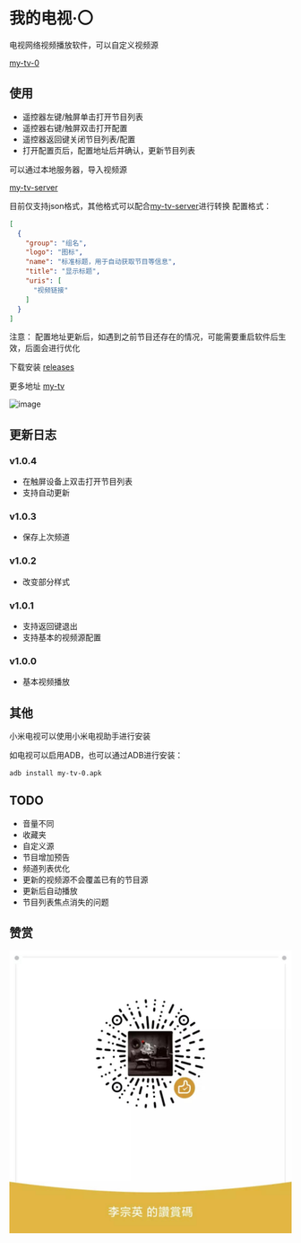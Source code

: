 # 我的电视·〇

电视网络视频播放软件，可以自定义视频源

[my-tv-0](https://github.com/lizongying/my-tv-0)

## 使用

* 遥控器左键/触屏单击打开节目列表
* 遥控器右键/触屏双击打开配置
* 遥控器返回键关闭节目列表/配置
* 打开配置页后，配置地址后并确认，更新节目列表

可以通过本地服务器，导入视频源

[my-tv-server](https://github.com/lizongying/my-tv-server)

目前仅支持json格式，其他格式可以配合[my-tv-server](https://github.com/lizongying/my-tv-server)进行转换
配置格式：

```json
[
  {
    "group": "组名",
    "logo": "图标",
    "name": "标准标题，用于自动获取节目等信息",
    "title": "显示标题",
    "uris": [
      "视频链接"
    ]
  }
]
```

注意：
配置地址更新后，如遇到之前节目还存在的情况，可能需要重启软件后生效，后面会进行优化

下载安装 [releases](https://github.com/lizongying/my-tv-0/releases/)

更多地址 [my-tv](https://lyrics.run/my-tv-0.html)

![image](./screenshots/img.png)

## 更新日志

### v1.0.4

* 在触屏设备上双击打开节目列表
* 支持自动更新

### v1.0.3

* 保存上次频道

### v1.0.2

* 改变部分样式

### v1.0.1

* 支持返回键退出
* 支持基本的视频源配置

### v1.0.0

* 基本视频播放

## 其他

小米电视可以使用小米电视助手进行安装

如电视可以启用ADB，也可以通过ADB进行安装：

```shell
adb install my-tv-0.apk
```

## TODO

* 音量不同
* 收藏夹
* 自定义源
* 节目增加预告
* 频道列表优化
* 更新的视频源不会覆盖已有的节目源
* 更新后自动播放
* 节目列表焦点消失的问题

## 赞赏

![image](./screenshots/appreciate.jpeg)